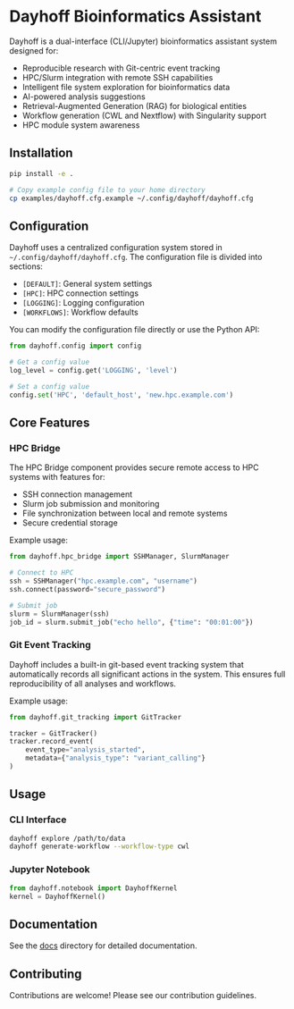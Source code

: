 # Dayhoff Bioinformatics Assistant

Dayhoff is a dual-interface (CLI/Jupyter) bioinformatics assistant system designed for:

- Reproducible research with Git-centric event tracking
- HPC/Slurm integration with remote SSH capabilities
- Intelligent file system exploration for bioinformatics data
- AI-powered analysis suggestions
- Retrieval-Augmented Generation (RAG) for biological entities
- Workflow generation (CWL and Nextflow) with Singularity support
- HPC module system awareness

## Installation

```bash
pip install -e .

# Copy example config file to your home directory
cp examples/dayhoff.cfg.example ~/.config/dayhoff/dayhoff.cfg
```

## Configuration

Dayhoff uses a centralized configuration system stored in `~/.config/dayhoff/dayhoff.cfg`. The configuration file is divided into sections:

- `[DEFAULT]`: General system settings
- `[HPC]`: HPC connection settings
- `[LOGGING]`: Logging configuration
- `[WORKFLOWS]`: Workflow defaults

You can modify the configuration file directly or use the Python API:

```python
from dayhoff.config import config

# Get a config value
log_level = config.get('LOGGING', 'level')

# Set a config value
config.set('HPC', 'default_host', 'new.hpc.example.com')
```

## Core Features

### HPC Bridge

The HPC Bridge component provides secure remote access to HPC systems with features for:

- SSH connection management
- Slurm job submission and monitoring
- File synchronization between local and remote systems
- Secure credential storage

Example usage:
```python
from dayhoff.hpc_bridge import SSHManager, SlurmManager

# Connect to HPC
ssh = SSHManager("hpc.example.com", "username")
ssh.connect(password="secure_password")

# Submit job
slurm = SlurmManager(ssh)
job_id = slurm.submit_job("echo hello", {"time": "00:01:00"})
```

### Git Event Tracking
Dayhoff includes a built-in git-based event tracking system that automatically records all significant actions in the system. This ensures full reproducibility of all analyses and workflows.

Example usage:
```python
from dayhoff.git_tracking import GitTracker

tracker = GitTracker()
tracker.record_event(
    event_type="analysis_started",
    metadata={"analysis_type": "variant_calling"}
)
```

## Usage

### CLI Interface
```bash
dayhoff explore /path/to/data
dayhoff generate-workflow --workflow-type cwl
```

### Jupyter Notebook
```python
from dayhoff.notebook import DayhoffKernel
kernel = DayhoffKernel()
```

## Documentation

See the [docs](docs/) directory for detailed documentation.

## Contributing

Contributions are welcome! Please see our contribution guidelines.

